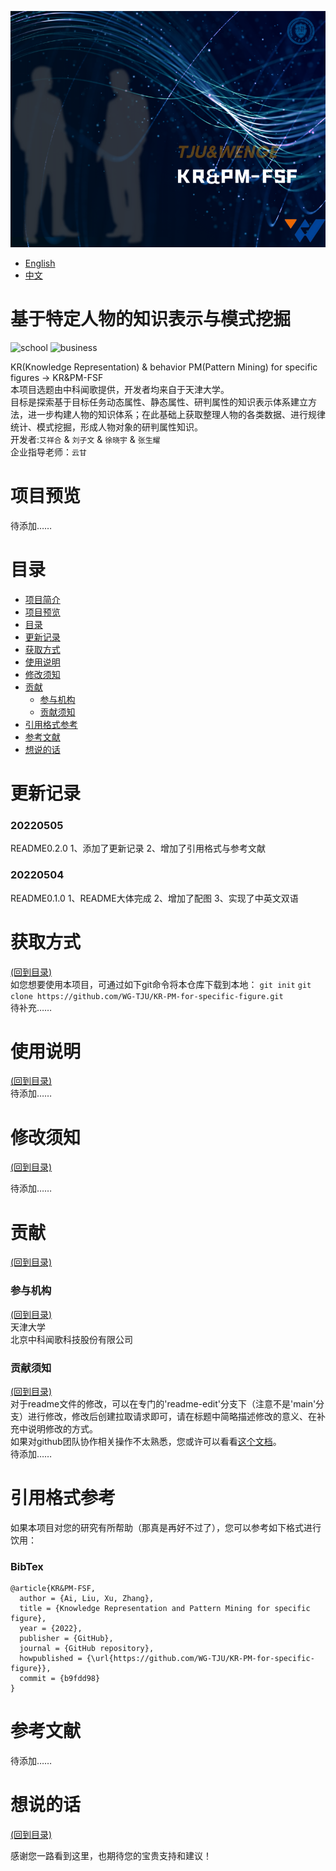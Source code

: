 ![image](public/image/KR&PM-FSF.png)
- [English](README.md)
- [中文](README-CN.md)
<!-- Add banner here -->

# 基于特定人物的知识表示与模式挖掘

<!-- Add buttons here -->
![school](https://img.shields.io/badge/院校-天津大学-blue)
![business](https://img.shields.io/badge/实训企业-中科闻歌-orange)
<!-- Describe your project in brief -->
KR(Knowledge Representation) &amp; behavior PM(Pattern Mining) for specific figures → KR&PM-FSF  
本项目选题由中科闻歌提供，开发者均来自于天津大学。  
目标是探索基于目标任务动态属性、静态属性、研判属性的知识表示体系建立方法，进一步构建人物的知识体系；在此基础上获取整理人物的各类数据、进行规律统计、模式挖掘，形成人物对象的研判属性知识。  
开发者:`艾祥合` & `刘子文` & `徐晓宇` & `张生耀`  
企业指导老师：`云甘`

# 项目预览

<!-- Add a demo for your project -->
待添加……
<!-- After you have written about your project, it is a good idea to have a demo/preview(**video/gif/screenshots** are good options) of your project so that people can know what to expect in your project. You could also add the demo in the previous section with the product description.
Here is a random GIF as a placeholder.
![Random GIF](https://media.giphy.com/media/ZVik7pBtu9dNS/giphy.gif) -->

# 目录

<!-- After you have introduced your project, it is a good idea to add a **Table of contents** or **TOC** as **cool** people say it. This would make it easier for people to navigate through your README and find exactly what they are looking for.
Here is a sample TOC(*wow! such cool!*) that is actually the TOC for this README. -->

- [项目简介](#基于特定人物的知识表示与模式挖掘)
- [项目预览](#项目预览)
- [目录](#目录)
- [更新记录](#更新记录)
- [获取方式](#获取方式)
- [使用说明](#使用说明)
- [修改须知](#修改须知)
- [贡献](#贡献)
    - [参与机构](#参与机构)
    - [贡献须知](#贡献须知)
- [引用格式参考](#引用格式参考)
- [参考文献](#参考文献)
- [想说的话](#想说的话)

# 更新记录
### 20220505
README0.2.0
1、添加了更新记录
2、增加了引用格式与参考文献

### 20220504
README0.1.0
1、README大体完成
2、增加了配图
3、实现了中英文双语

# 获取方式
[(回到目录)](#目录)  
如您想要使用本项目，可通过如下git命令将本仓库下载到本地：
```git init```
```git clone https://github.com/WG-TJU/KR-PM-for-specific-figure.git```  
待补充……

# 使用说明
[(回到目录)](#目录)  
待添加……
<!-- This is optional and it is used to give the user info on how to use the project after installation. This could be added in the Installation section also. -->

# 修改须知
[(回到目录)](#目录)  

待添加……
<!-- This is the place where you give instructions to developers on how to modify the code.
You could give **instructions in depth** of **how the code works** and how everything is put together.
You could also give specific instructions to how they can setup their development environment.
Ideally, you should keep the README simple. If you need to add more complex explanations, use a wiki. Check out [this wiki](https://github.com/navendu-pottekkat/nsfw-filter/wiki) for inspiration. -->

# 贡献
[(回到目录)](#目录)

<!-- This is where you can let people know how they can **contribute** to your project. Some of the ways are given below.
Also this shows how you can add subsections within a section. -->

### 参与机构
[(回到目录)](#目录)  
天津大学  
北京中科闻歌科技股份有限公司
<!-- Your project is gaining traction and it is being used by thousands of people(***with this README there will be even more***). Now it would be a good time to look for people or organisations to sponsor your project. This could be because you are not generating any revenue from your project and you require money for keeping the project alive.
You could add how people can sponsor your project in this section. Add your patreon or GitHub sponsor link here for easy access.
A good idea is to also display the sponsors with their organisation logos or badges to show them your love!(*Someday I will get a sponsor and I can show my love*) -->

### 贡献须知
[(回到目录)](#目录)  
对于readme文件的修改，可以在专门的'readme-edit'分支下（注意不是'main'分支）进行修改，修改后创建拉取请求即可，请在标题中简略描述修改的意义、在补充中说明修改的方式。  
如果对github团队协作相关操作不太熟悉，您或许可以看看[这个文档](https://docs.github.com/cn/get-started/quickstart/hello-world#merging-your-pull-request)。  
待添加……

# 引用格式参考  

如果本项目对您的研究有所帮助（那真是再好不过了），您可以参考如下格式进行饮用：  

### BibTex  
```
@article{KR&PM-FSF,
  author = {Ai, Liu, Xu, Zhang},
  title = {Knowledge Representation and Pattern Mining for specific figure},
  year = {2022},
  publisher = {GitHub},
  journal = {GitHub repository},
  howpublished = {\url{https://github.com/WG-TJU/KR-PM-for-specific-figure}},
  commit = {b9fdd98}
}
```

# 参考文献  
待添加……



# 想说的话
[(回到目录)](#目录)

<!-- Let's also add a footer because I love footers and also you **can** use this to convey important info.
Let's make it an image because by now you have realised that multimedia in images == cool(*please notice the subtle programming joke). -->
感谢您一路看到这里，也期待您的宝贵支持和建议！

<!-- Add the footer here -->

<!-- ![Footer](https://github.com/navendu-pottekkat/awesome-readme/blob/master/fooooooter.png) -->
